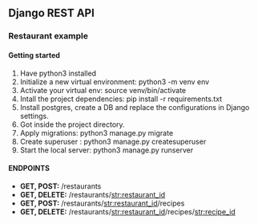  ## Django REST API
 ### Restaurant example

 #### Getting started

 1. Have python3 installed
 2. Initialize a new virtual environment: python3 -m venv env
 3. Activate your virtual env: source venv/bin/activate
  4. Intall the project dependencies: pip install -r requirements.txt
 5. Install postgres, create a DB and replace the configurations in Django settings.
 6. Got inside the project directory.
 7. Apply migrations: python3 manage.py migrate
 8. Create superuser : python3 manage.py createsuperuser
 8. Start the local server: python3 manage.py runserver

 #### ENDPOINTS

 * **GET, POST:**  /restaurants
 * **GET, DELETE:** /restaurants/<str:restaurant_id>
 * **GET, POST:** /restaurants/<str:restaurant_id>/recipes
 * **GET, DELETE:** /restaurants/<str:restaurant_id>/recipes/<str:recipe_id>

